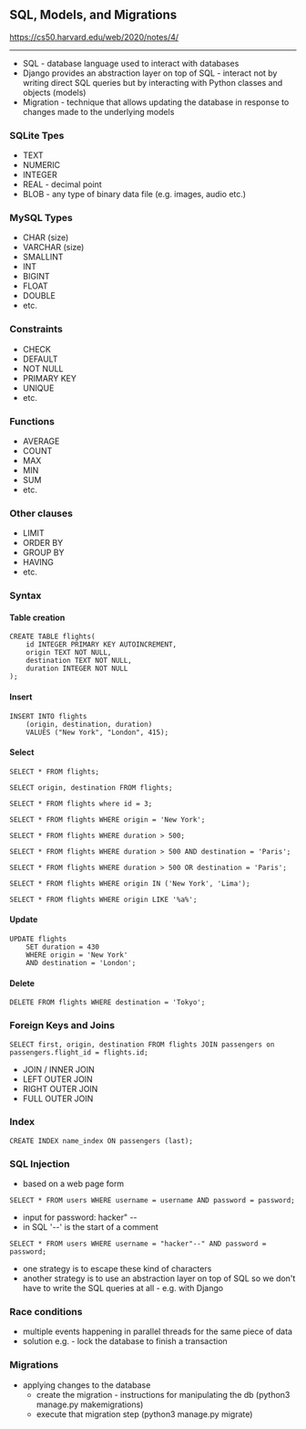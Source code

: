 ## SQL, Models, and Migrations

https://cs50.harvard.edu/web/2020/notes/4/

---

- SQL - database language used to interact with databases
 - Django provides an abstraction layer on top of SQL - interact not by writing direct SQL queries but by interacting with Python classes and objects (models)
- Migration - technique that allows updating the database in response to changes made to the underlying models

### SQLite Tpes

- TEXT
- NUMERIC
- INTEGER
- REAL - decimal point
- BLOB - any type of binary data file (e.g. images, audio etc.)

### MySQL Types

- CHAR (size)
- VARCHAR (size)
- SMALLINT
- INT
- BIGINT
- FLOAT
- DOUBLE
- etc.

### Constraints

- CHECK
- DEFAULT
- NOT NULL
- PRIMARY KEY
- UNIQUE
- etc.

### Functions

- AVERAGE
- COUNT
- MAX
- MIN
- SUM
- etc.

### Other clauses

- LIMIT
- ORDER BY
- GROUP BY
- HAVING
- etc.

### Syntax

#### Table creation

```
CREATE TABLE flights(
    id INTEGER PRIMARY KEY AUTOINCREMENT,
    origin TEXT NOT NULL,
    destination TEXT NOT NULL,
    duration INTEGER NOT NULL
);
```

#### Insert

```
INSERT INTO flights
    (origin, destination, duration) 
    VALUES ("New York", "London", 415);
```

#### Select

```
SELECT * FROM flights;

SELECT origin, destination FROM flights;

SELECT * FROM flights where id = 3;

SELECT * FROM flights WHERE origin = 'New York';

SELECT * FROM flights WHERE duration > 500;

SELECT * FROM flights WHERE duration > 500 AND destination = 'Paris';

SELECT * FROM flights WHERE duration > 500 OR destination = 'Paris';

SELECT * FROM flights WHERE origin IN ('New York', 'Lima');

SELECT * FROM flights WHERE origin LIKE '%a%';
```

#### Update

```
UPDATE flights
    SET duration = 430
    WHERE origin = 'New York'
    AND destination = 'London';
```

#### Delete

```
DELETE FROM flights WHERE destination = 'Tokyo';
```

### Foreign Keys and Joins

```
SELECT first, origin, destination FROM flights JOIN passengers on passengers.flight_id = flights.id;
```

- JOIN / INNER JOIN
- LEFT OUTER JOIN
- RIGHT OUTER JOIN
- FULL OUTER JOIN

### Index

```
CREATE INDEX name_index ON passengers (last);
```

### SQL Injection

- based on a web page form

```
SELECT * FROM users WHERE username = username AND password = password;
```

- input for password: hacker" --
- in SQL '--' is the start of a comment

```
SELECT * FROM users WHERE username = "hacker"--" AND password = password;
```

- one strategy is to escape these kind of characters
- another strategy is to use an abstraction layer on top of SQL so we don't have to write the SQL queries at all - e.g. with Django

### Race conditions

- multiple events happening in parallel threads for the same piece of data
- solution e.g. - lock the database to finish a transaction

### Migrations

- applying changes to the database
    - create the migration - instructions for manipulating the db (python3 manage.py makemigrations)
    - execute that migration step (python3 manage.py migrate)